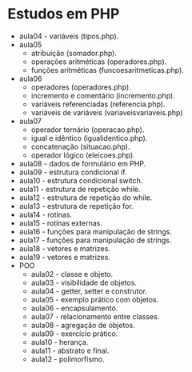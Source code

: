 # Estudos em PHP

- aula04 - variáveis (tipos.php).
- aula05 
  * atribuição (somador.php).
  * operações aritméticas (operadores.php).
  * funções aritméticas (funcoesaritmeticas.php).
- aula06
  * operadores (operadores.php).
  * incremento e comentário (incremento.php).
  * variáveis referenciadas (referencia.php).
  * variáveis de variáveis (variaveisvariaveis.php)
- aula07
  * operador ternário (operacao.php).
  * igual e idêntico (igualidentico.php).
  * concatenação (situacao.php).
  * operador lógico (eleicoes.php).
- aula08 - dados de formulário em PHP.
- aula09 - estrutura condicional if.
- aula10 - estrutura condicional switch.
- aula11 - estrutura de repetição while.
- aula12 - estrutura de repetição do while.
- aula13 - estrutura de repetição for.
- aula14 - rotinas.
- aula15 - rotinas externas.
- aula16 - funções para manipulação de strings.
- aula17 - funções para manipulação de strings.
- aula18 - vetores e matrizes.
- aula19 - vetores e matrizes.
- POO
  * aula02 - classe e objeto.
  * aula03 - visibilidade de objetos.
  * aula04 - getter, setter e construtor.
  * aula05 - exemplo prático com objetos.
  * aula06 - encapsulamento.
  * aula07 - relacionamento entre classes.
  * aula08 - agregação de objetos.
  * aula09 - exercício prático.
  * aula10 - herança.
  * aula11 - abstrato e final.
  * aula12 - polimorfismo.